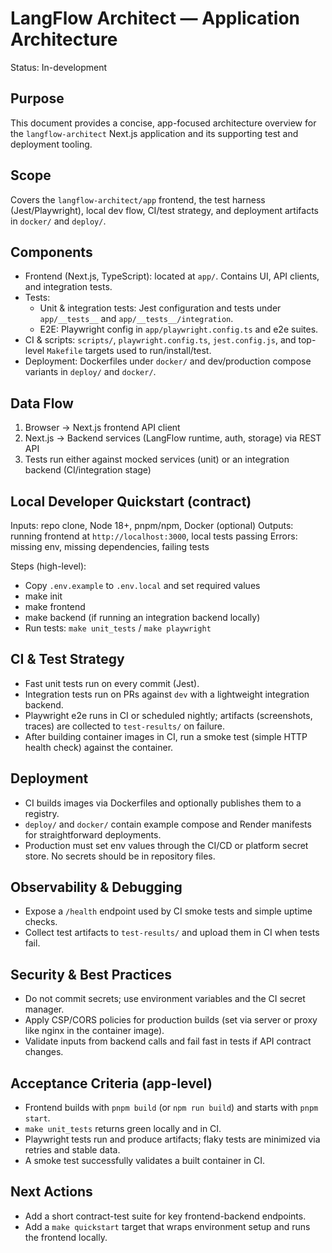 # LangFlow Architect — Application Architecture

Status: In-development

## Purpose

This document provides a concise, app-focused architecture overview for the `langflow-architect` Next.js application and its supporting test and deployment tooling.

## Scope

Covers the `langflow-architect/app` frontend, the test harness (Jest/Playwright), local dev flow, CI/test strategy, and deployment artifacts in `docker/` and `deploy/`.

## Components

- Frontend (Next.js, TypeScript): located at `app/`. Contains UI, API clients, and integration tests.
- Tests:
  - Unit & integration tests: Jest configuration and tests under `app/__tests__` and `app/__tests__/integration`.
  - E2E: Playwright config in `app/playwright.config.ts` and e2e suites.
- CI & scripts: `scripts/`, `playwright.config.ts`, `jest.config.js`, and top-level `Makefile` targets used to run/install/test.
- Deployment: Dockerfiles under `docker/` and dev/production compose variants in `deploy/` and `docker/`.

## Data Flow

1. Browser -> Next.js frontend API client
2. Next.js -> Backend services (LangFlow runtime, auth, storage) via REST API
3. Tests run either against mocked services (unit) or an integration backend (CI/integration stage)

## Local Developer Quickstart (contract)

Inputs: repo clone, Node 18+, pnpm/npm, Docker (optional)
Outputs: running frontend at `http://localhost:3000`, local tests passing
Errors: missing env, missing dependencies, failing tests

Steps (high-level):
- Copy `.env.example` to `.env.local` and set required values
- make init
- make frontend
- make backend (if running an integration backend locally)
- Run tests: `make unit_tests` / `make playwright`

## CI & Test Strategy

- Fast unit tests run on every commit (Jest).
- Integration tests run on PRs against `dev` with a lightweight integration backend.
- Playwright e2e runs in CI or scheduled nightly; artifacts (screenshots, traces) are collected to `test-results/` on failure.
- After building container images in CI, run a smoke test (simple HTTP health check) against the container.

## Deployment

- CI builds images via Dockerfiles and optionally publishes them to a registry.
- `deploy/` and `docker/` contain example compose and Render manifests for straightforward deployments.
- Production must set env values through the CI/CD or platform secret store. No secrets should be in repository files.

## Observability & Debugging

- Expose a `/health` endpoint used by CI smoke tests and simple uptime checks.
- Collect test artifacts to `test-results/` and upload them in CI when tests fail.

## Security & Best Practices

- Do not commit secrets; use environment variables and the CI secret manager.
- Apply CSP/CORS policies for production builds (set via server or proxy like nginx in the container image).
- Validate inputs from backend calls and fail fast in tests if API contract changes.

## Acceptance Criteria (app-level)

- Frontend builds with `pnpm build` (or `npm run build`) and starts with `pnpm start`.
- `make unit_tests` returns green locally and in CI.
- Playwright tests run and produce artifacts; flaky tests are minimized via retries and stable data.
- A smoke test successfully validates a built container in CI.

## Next Actions

- Add a short contract-test suite for key frontend-backend endpoints.
- Add a `make quickstart` target that wraps environment setup and runs the frontend locally.


